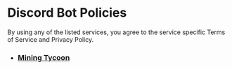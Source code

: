 # Discord Bot Policies

By using any of the listed services, you agree to the service specific Terms of Service and Privacy Policy.

- ### [Mining Tycoon](Mining-Tycoon.md)
